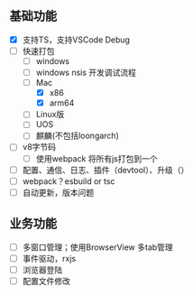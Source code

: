 ## 基础功能
 - [x] 支持TS，支持VSCode Debug
 - [ ] 快速打包
    - [ ] windows
    - [ ] windows nsis 开发调试流程
    - [ ] Mac
      - [x] x86
      - [x] arm64
    - [ ] Linux版
    - [ ] UOS
    - [ ] 麒麟(不包括loongarch)
 - [ ] v8字节码
    - [ ] 使用webpack 将所有js打包到一个
 - [ ] 配置、通信、日志、插件（devtool）、升级（）
 - [ ] webpack？esbuild or tsc
 - [ ] 自动更新，版本问题

## 业务功能
 - [ ] 多窗口管理；使用BrowserView 多tab管理
 - [ ] 事件驱动，rxjs 
 - [ ] 浏览器登陆
 - [ ] 配置文件修改
